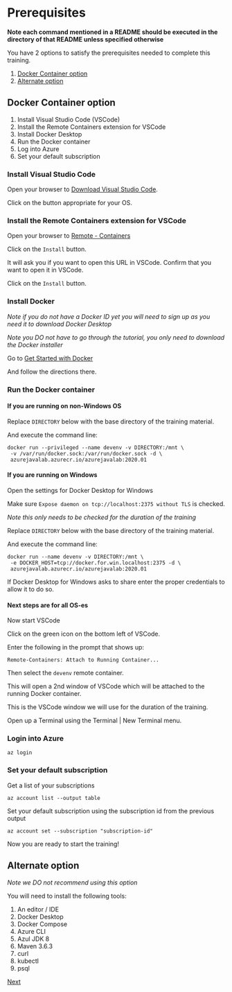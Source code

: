 # Prerequisites

**Note each command mentioned in a README should be executed in the directory of
that README unless specified otherwise**

You have 2 options to satisfy the prerequisites needed to complete this training.

1. [Docker Container option](#docker-container-option)
1. [Alternate option](#alternate-option)

## Docker Container option

1. Install Visual Studio Code (VSCode)
1. Install the Remote Containers extension for VSCode
1. Install Docker Desktop
1. Run the Docker container
1. Log into Azure
1. Set your default subscription

### Install Visual Studio Code

Open your browser to [Download Visual Studio Code](https://code.visualstudio.com/Download).

Click on the button appropriate for your OS.

### Install the Remote Containers extension for VSCode

Open your browser to [Remote - Containers](https://marketplace.visualstudio.com/items?itemName=ms-vscode-remote.remote-containers)

Click on the `Install` button.

It will ask you if you want to open this URL in VSCode. Confirm that you want to
open it in VSCode.

Click on the `Install` button.

### Install Docker

*Note if you do not have a Docker ID yet you will need to sign up as you need it
to download Docker Desktop*

*Note you DO not have to go through the tutorial, you only need to download the
Docker installer*

Go to [Get Started with Docker](https://www.docker.com/get-started)

And follow the directions there.

### Run the Docker container

#### If you are running on non-Windows OS

Replace `DIRECTORY` below with the base directory of the training material.

And execute the command line:

```shell
docker run --privileged --name devenv -v DIRECTORY:/mnt \
 -v /var/run/docker.sock:/var/run/docker.sock -d \
 azurejavalab.azurecr.io/azurejavalab:2020.01
```

#### If you are running on Windows 

Open the settings for Docker Desktop for Windows

Make sure `Expose daemon on tcp://localhost:2375 without TLS` is checked. 

*Note this only needs to be checked for the duration of the training*

Replace `DIRECTORY` below with the base directory of the training material.

And execute the command line:

```shell
docker run --name devenv -v DIRECTORY:/mnt \
 -e DOCKER_HOST=tcp://docker.for.win.localhost:2375 -d \
 azurejavalab.azurecr.io/azurejavalab:2020.01
```

If Docker Desktop for Windows asks to share enter the proper credentials
to allow it to do so.

#### Next steps are for all OS-es

Now start VSCode

Click on the green icon on the bottom left of VSCode.

Enter the following in the prompt that shows up:

```shell
Remote-Containers: Attach to Running Container...
```

Then select the `devenv` remote container.

This will open a 2nd window of VSCode which will be attached to the running Docker 
container.

This is the VSCode window we will use for the duration of the training.

Open up a Terminal using the Terminal | New Terminal menu.

### Login into Azure

````shell
az login
````

### Set your default subscription

Get a list of your subscriptions

````shell
az account list --output table
````

Set your default subscription using the subscription id from the previous output

````shell
az account set --subscription "subscription-id"
````

Now you are ready to start the training!

## Alternate option

*Note we DO not recommend using this option*

You will need to install the following tools:

1. An editor / IDE
1. Docker Desktop
1. Docker Compose
1. Azure CLI
1. Azul JDK 8
1. Maven 3.6.3
1. curl
1. kubectl
1. psql

[Next](../01-initial/README.md)
